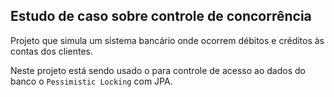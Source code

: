 ## Estudo de caso sobre controle de concorrência

Projeto que simula um sistema bancário onde ocorrem débitos e créditos 
às contas dos clientes.

Neste projeto está sendo usado o para controle de acesso ao dados do banco 
o `Pessimistic Locking` com JPA.
